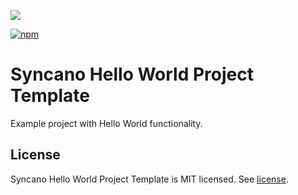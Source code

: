 ![][Banner]

[![npm](https://img.shields.io/npm/v/@syncano/template-project-hello.svg)](https://www.npmjs.org/package/@syncano/template-project-hello)

# Syncano Hello World Project Template

Example project with Hello World functionality.

## License

Syncano Hello World Project Template is MIT licensed. See [license](license.md).

[Banner]: https://raw.githubusercontent.com/Syncano/art/master/syncano-node/repo-banner-test.png
[read-documentation.png]: https://raw.githubusercontent.com/Syncano/art/master/syncano-node/read-documentation.png
